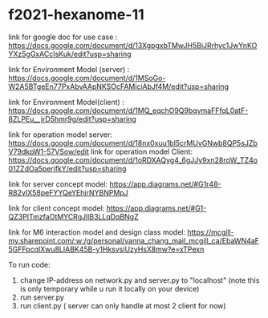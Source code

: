# f2021-hexanome-11

link for google doc for use case : https://docs.google.com/document/d/13XgpgxbTMwJH5BiJRrhyc1JwYnKOYXz5gGxACcIsKuk/edit?usp=sharing

link for Environment Model (server) : https://docs.google.com/document/d/1MSoGo-W2A5BTgeEn77PxAbvAApNKSOcFAMiciAbJf4M/edit?usp=sharing

link for Environment Model(client) : https://docs.google.com/document/d/1MQ_eqchO9Q9bqvmaFFfqL0atF-8ZLPEu__jrD5hmr9g/edit?usp=sharing

link for operation model server: https://docs.google.com/document/d/18nx0xuu1bl5crMUvGNwb8QP5sJZbV79dkpW1-57VSow/edit
link for operation model Client: https://docs.google.com/document/d/1oRDXAQyg4_6gJJy9xn28rqW_TZ4o01ZZdOa5perjfkY/edit?usp=sharing

link for  server concept model: https://app.diagrams.net/#G1r48-R82vIX58peFYYQeYEhjrNYBNPMpJ

link for client concept model: https://app.diagrams.net/#G1-QZ3PITmzfaOtMYCRgJllB3LLqDqBNgZ

link for M6 interaction model and design class model: https://mcgill-my.sharepoint.com/:w:/g/personal/vanna_chang_mail_mcgill_ca/EbaWN4aF5GFFpcqlXwu8LIABK45B-y1HksvsiUzyHsX8mw?e=xTPexn

To run code:
1. change IP-address on network.py and server.py to "localhost" (note this is only temporary while u run it locally on your device)
2. run server.py
3. run client.py ( server can only handle at most 2 client for now)

